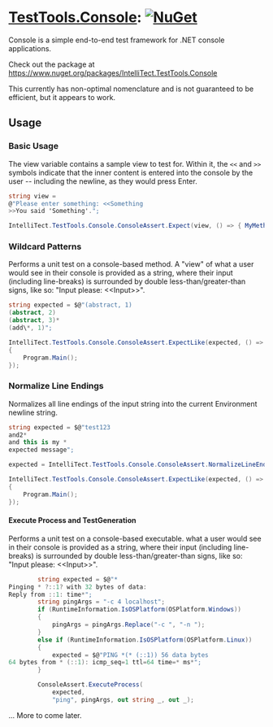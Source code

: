 # [TestTools.Console](https://www.nuget.org/packages/IntelliTect.TestTools.Console/): [![NuGet](https://img.shields.io/nuget/v/IntelliTect.TestTools.Console.svg)](https://www.nuget.org/packages/IntelliTect.TestTools.Console/)

Console is a simple end-to-end test framework for .NET console applications.

Check out the package at <https://www.nuget.org/packages/IntelliTect.TestTools.Console>

This currently has non-optimal nomenclature and is not guaranteed to be efficient, but it appears to work.

## Usage

### Basic Usage

The view variable contains a sample view to test for. Within it, the `<<` and `>>` symbols indicate that the inner content is entered into the console by the user -- including the newline, as they would press Enter.

```csharp
string view =
@"Please enter something: <<Something
>>You said 'Something'.";

IntelliTect.TestTools.Console.ConsoleAssert.Expect(view, () => { MyMethod() } );
```

### Wildcard Patterns

 Performs a unit test on a console-based method. A "view" of what a user would see in their console is provided as a string, where their input (including line-breaks) is surrounded by double less-than/greater-than signs, like so: "Input please: &lt;&lt;Input&gt;&gt;".

```csharp
string expected = $@"(abstract, 1)
(abstract, 2)
(abstract, 3)*
(add\*, 1)";

IntelliTect.TestTools.Console.ConsoleAssert.ExpectLike(expected, () =>
{
    Program.Main();
});
```

### Normalize Line Endings

Normalizes all line endings of the input string into the current Environment newline string.

```csharp
string expected = $@"test123
and2*
and this is my *
expected message";

expected = IntelliTect.TestTools.Console.ConsoleAssert.NormalizeLineEndings(expected);

IntelliTect.TestTools.Console.ConsoleAssert.ExpectLike(expected, () =>
{
    Program.Main();
});
```

#### Execute Process and TestGeneration

Performs a unit test on a console-based executable. what a user would see in their console is provided as a string, where their input (including line-breaks) is surrounded by double less-than/greater-than signs, like so: "Input please: &lt;&lt;Input&gt;&gt;".

```csharp
        string expected = $@"*
Pinging * ?::1? with 32 bytes of data:
Reply from ::1: time*";
        string pingArgs = "-c 4 localhost";
        if (RuntimeInformation.IsOSPlatform(OSPlatform.Windows))
        {
            pingArgs = pingArgs.Replace("-c ", "-n ");
        }
        else if (RuntimeInformation.IsOSPlatform(OSPlatform.Linux))
        {
            expected = $@"PING *(* (::1)) 56 data bytes
64 bytes from * (::1): icmp_seq=1 ttl=64 time=* ms*";
        }

        ConsoleAssert.ExecuteProcess(
            expected,
            "ping", pingArgs, out string _, out _);
```

... More to come later.
